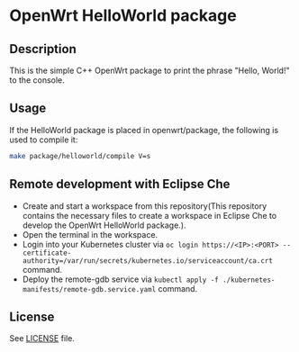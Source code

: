 # OpenWrt HelloWorld package

## Description

This is the simple C++ OpenWrt package to print the phrase "Hello, World!" to the console.

## Usage

If the HelloWorld package is placed in openwrt/package, the following is used to compile it:
```bash
make package/helloworld/compile V=s
```

## Remote development with Eclipse Che
- Create and start a workspace from this repository(This repository contains the necessary files to create a workspace in Eclipse Che to develop the OpenWrt HelloWorld package.).
- Open the terminal in the workspace.
- Login into your Kubernetes cluster via `oc login https://<IP>:<PORT> --certificate-authority=/var/run/secrets/kubernetes.io/serviceaccount/ca.crt` command.
- Deploy the remote-gdb service via `kubectl apply -f ./kubernetes-manifests/remote-gdb.service.yaml` command.

## License

See [LICENSE](LICENSE) file.